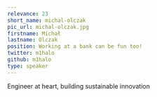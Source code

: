 ```yaml
---
relevance: 23
short_name: michal-olczak
pic_url: michal-olczak.jpg
firstname: Michał
lastname: Olczak
position: Working at a bank can be fun too!
twitter: m1halo
github: m1halo
type: speaker
---
```


<p>Engineer at heart, building sustainable innovation 
</p>
